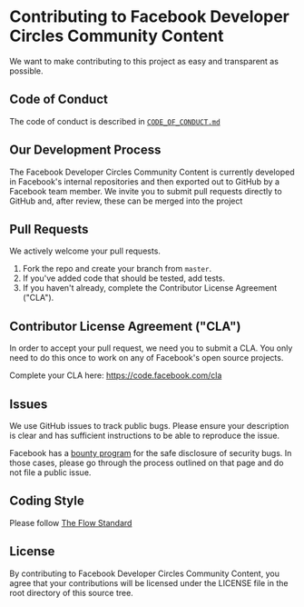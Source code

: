 # Contributing to Facebook Developer Circles Community Content
We want to make contributing to this project as easy and transparent as
possible.

## Code of Conduct
The code of conduct is described in [`CODE_OF_CONDUCT.md`](CODE_OF_CONDUCT.md)

## Our Development Process
The Facebook Developer Circles Community Content is currently developed in Facebook's internal repositories and then exported out to GitHub by a Facebook team member. 
We invite you to submit pull requests directly to GitHub and, after review, these can be merged into the project

## Pull Requests
We actively welcome your pull requests.

1. Fork the repo and create your branch from `master`.
2. If you've added code that should be tested, add tests.
3. If you haven't already, complete the Contributor License Agreement ("CLA").

## Contributor License Agreement ("CLA")
In order to accept your pull request, we need you to submit a CLA. You only need
to do this once to work on any of Facebook's open source projects.

Complete your CLA here: <https://code.facebook.com/cla>

## Issues
We use GitHub issues to track public bugs. Please ensure your description is
clear and has sufficient instructions to be able to reproduce the issue.

Facebook has a [bounty program](https://www.facebook.com/whitehat/) for the safe
disclosure of security bugs. In those cases, please go through the process
outlined on that page and do not file a public issue.

## Coding Style  
Please follow [The Flow Standard](https://github.com/Flet/semistandard)

## License
By contributing to Facebook Developer Circles Community Content, you agree that your contributions will be licensed
under the LICENSE file in the root directory of this source tree.
